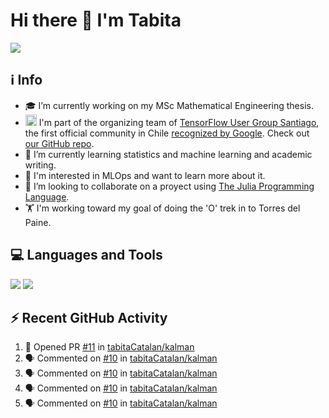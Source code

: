 # Hi there 👋 I'm Tabita 

[![][badge-linkedin]][url-linkedin]


## ℹ️ Info
- 🎓 I’m currently working on my MSc Mathematical Engineering thesis.
- <img src="https://seeklogo.com/images/T/tensorflow-logo-02FCED4F98-seeklogo.com.png" alt="drawing" width="18"/> I'm part of the organizing team of [TensorFlow User Group Santiago](https://www.meetup.com/TensorFlow-Santiago/), the first official community in Chile [recognized by Google](https://www.tensorflow.org/community/groups?authuser=1). Check out [our GitHub repo](https://github.com/danpereda/TFUG_Santiago).
- 🌱 I’m currently learning statistics and machine learning and academic writing.
- 👀 I'm interested in MLOps and want to learn more about it.
- 👯 I’m looking to collaborate on a proyect using [The Julia Programming Language](https://julialang.org/). 
- 🏋 I'm working toward my goal of doing the 'O' trek in to Torres del Paine.

## 💻 Languages and Tools
[![][badge-julia]][url-julia] [![][badge-python]][url-python]

## ⚡ Recent GitHub Activity

<!--START_SECTION:activity-->
1. 💪 Opened PR [#11](https://github.com/tabitaCatalan/kalman/pull/11) in [tabitaCatalan/kalman](https://github.com/tabitaCatalan/kalman)
2. 🗣 Commented on [#10](https://github.com/tabitaCatalan/kalman/issues/10) in [tabitaCatalan/kalman](https://github.com/tabitaCatalan/kalman)
3. 🗣 Commented on [#10](https://github.com/tabitaCatalan/kalman/issues/10) in [tabitaCatalan/kalman](https://github.com/tabitaCatalan/kalman)
4. 🗣 Commented on [#10](https://github.com/tabitaCatalan/kalman/issues/10) in [tabitaCatalan/kalman](https://github.com/tabitaCatalan/kalman)
5. 🗣 Commented on [#10](https://github.com/tabitaCatalan/kalman/issues/10) in [tabitaCatalan/kalman](https://github.com/tabitaCatalan/kalman)
<!--END_SECTION:activity-->


[url-linkedin]: https://www.linkedin.com/in/tabita-catal%C3%A1n-mu%C3%B1oz-7476a1b4/
[url-julia]: https://julialang.org/
[url-python]: https://www.python.org/

[badge-linkedin]: https://img.shields.io/static/v1?label=&message=LinkedIn&color=blue&style=for-the-badge&logo=linkedin
[badge-julia]: https://img.shields.io/static/v1?label=&message=Julia&color=9558B2&style=for-the-badge&logo=julia&logoColor=white
[badge-python]: https://img.shields.io/static/v1?label=&message=Python&color=3776AB&style=for-the-badge&logo=python&logoColor=white


<!--
**tabitaCatalan/tabitaCatalan** is a ✨ _special_ ✨ repository because its `README.md` (this file) appears on your GitHub profile.

Here are some ideas to get you started:

- 🔭 I’m currently working on ...
- 🌱 I’m currently learning ...

- 🤔 I’m looking for help with ...
- 💬 Ask me about ...
- 📫 How to reach me: ...
- 😄 Pronouns: ...
- ⚡ Fun fact: ...
-->
